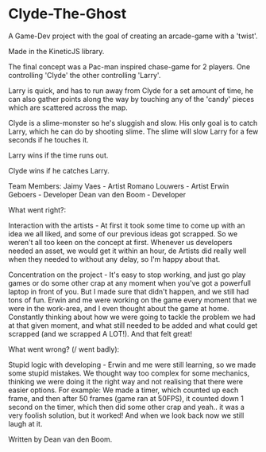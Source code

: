 # Clyde-The-Ghost

A Game-Dev project with the goal of creating an arcade-game with a 'twist'.

Made in the KineticJS library.

The final concept was a Pac-man inspired chase-game for 2 players. 
One controlling 'Clyde' the other controlling 'Larry'.

Larry is quick, and has to run away from Clyde for a set amount of time, he can also gather points along the way
by touching any of the 'candy' pieces which are scattered across the map.

Clyde is a slime-monster so he's sluggish and slow. His only goal is to catch Larry, which he can do by shooting slime.
The slime will slow Larry for a few seconds if he touches it.

Larry wins if the time runs out.

Clyde wins if he catches Larry.

Team Members:
Jaimy Vaes - Artist
Romano Louwers - Artist
Erwin Geboers - Developer
Dean van den Boom - Developer

What went right?:

Interaction with the artists - At first it took some time to come up with an idea we all liked, 
and some of our previous ideas got scrapped. So we weren't all too keen on the concept at first. 
Whenever us developers needed an asset, we would get it within an hour, de Artists did really well when they needed to
without any delay, so I'm happy about that.

Concentration on the project - It's easy to stop working, and just go play games or do some other crap at any moment
when you've got a powerfull laptop in front of you. But I made sure that didn't happen, and we  still had tons of fun.
Erwin and me were working on the game every moment that we were in the work-area, and I even thought about the game
at home. Constantly thinking about how we were going to tackle the problem we had at that given moment, and what 
still needed to be added and what could get scrapped (and we scrapped A LOT!). And that felt great!

What went wrong? (/ went badly):

Stupid logic with developing - Erwin and me were still learning, so we made some stupid mistakes. We thought way too
complex for some mechanics, thinking we were doing it the right way and not realising that there were easier options.
For example: We made a timer, which counted up each frame, and then after 50 frames (game ran at 50FPS), it 
counted down 1 second on the timer, which then did some other crap and yeah.. it was a very foolish solution, but it worked!
And when we look back now we still laugh at it.

Written by Dean van den Boom.


